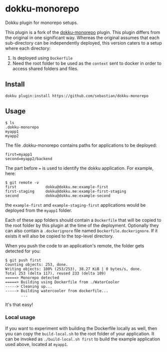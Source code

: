 # dokku-monorepo

Dokku plugin for monorepo setups.

This plugin is a fork of the [dokku-monorepo](https://github.com/sebastian/dokku-monorepo) plugin.
This plugin differs from the original in one significant way.
Whereas the original assumes that each sub-directory can be independently deployed,
this version caters to a setup where each directory:

1. Is deployed using `Dockerfile`
2. Need the root folder to be used as the `context` sent to docker in order to access shared folders and files.

## Install

```
dokku plugin:install https://github.com/sebastian/dokku-monorepo
```

## Usage

```
$ ls
.dokku-monorepo
myapp1
myapp2
```

The file .dokku-monorepo contains paths for applications to be deployed:

```
first=myapp1
second=myapp2/backend
```

The part before `=` is used to identify the dokku application. For example, here:

```
$ git remote -v
first             dokku@dokku.me:example-first
first-staging     dokku@dokku.me:example-first-staging
second            dokku@dokku.me:example-second
```

the `example-first` and `example-staging-first` applications would be deployed from the `myapp1` folder.

Each of these app folders should contain a `Dockerfile` that will be copied to the root folder
by this plugin at the time of the deployment.
Optionally they can also contain a `.dockerignore` file named `Dockerfile.dockerignore`.
If it exists it will also be copied to the top-level directory.

When you push the code to an application's remote, the folder gets detected for you:

```
$ git push first
Counting objects: 253, done.
Writing objects: 100% (253/253), 38.27 KiB | 0 bytes/s, done.
Total 253 (delta 117), reused 233 (delta 109)
=====> Monorepo detected
=====> Building using Dockerfile from ./WaterCooler
-----> Cleaning up...
-----> Building watercooler from dockerfile...
       ...
```

It's that easy!

### Local usage

If you want to experiment with building the Dockerfile locally as well, then
you can copy the `build-local.sh` to the root folder of your application.
It can be invoked as `./build-local.sh first` to build the example application
used above, located at `myapp1`.
